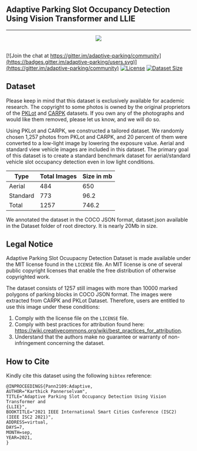 ## Adaptive Parking Slot Occupancy Detection Using Vision Transformer and LLIE
-----------------
<div align="center">
  <img src="assets/carpark.png"><br><br>
</div>


[![Join the chat at https://gitter.im/adaptive-parking/community](https://badges.gitter.im/adaptive-parking/users.svg)](https://gitter.im/adaptive-parking/community) [![License](https://img.shields.io/badge/License-MIT-blue.svg)](https://raw.githubusercontent.com/karthickai/adaptive-parking/master/LICENSE) [![Dataset Size](https://img.shields.io/github/repo-size/karthickai/adaptive-parking)](https://github.com/karthickai/adaptive-parking/tree/master/Dataset)


## Dataset

Please keep in mind that this dataset is exclusively available for academic research. The copyright to some photos is owned by the original proprietors of the [PKLot](https://web.inf.ufpr.br/vri/databases/parking-lot-database/) and [CARPK](https://lafi.github.io/LPN/) datasets. If you own any of the photographs and would like them removed, please let us know, and we will do so.


Using PKLot and CARPK, we constructed a tailored dataset. We randomly chosen 1,257 photos from PKLot and CARPK, and 20 percent of them were converted to a low-light image by lowering the exposure value. Aerial and standard view vehicle images are included in this dataset. The primary goal of this dataset is to create a standard benchmark dataset for aerial/standard vehicle slot occupancy detection even in low light conditions.

|    Type       | Total Images| Size in mb   |
| ------------- | ----------- | ------------ |
| Aerial        | 484         | 650          |
| Standard      | 773         | 96.2         |
| Total         | 1257        | 746.2        |    

We annotated the dataset in the COCO JSON format, dataset.json available in the Dataset folder of root directory. It is nearly 20Mb in size. 

## Legal Notice

Adaptive Parking Slot Ocuupacny Detection Dataset is made available under the MIT license found in the ``LICENSE`` file. An MIT license is one of several public copyright licenses that enable the free distribution of otherwise copyrighted work.

The dataset consists of 1257 still images with more than 10000 marked polygons of parking blocks in COCO JSON format. The images were extracted from CARPK and PKLot Dataset. Therefore, users are entitled to use this image under these conditions:

1. Comply with the license file on the ``LICENSE`` file.
2. Comply with best practices for attribution found here: https://wiki.creativecommons.org/wiki/best_practices_for_attribution.
3. Understand that the authors make no guarantee or warranty of non-infringement concerning the dataset.

## How to Cite

Kindly cite this dataset using the following ``bibtex`` reference:

```
@INPROCEEDINGS{Pann2109:Adaptive,
AUTHOR="Karthick Pannerselvam",
TITLE="Adaptive Parking Slot Occupancy Detection Using Vision Transformer and
{LLIE}",
BOOKTITLE="2021 IEEE International Smart Cities Conference (ISC2) (IEEE ISC2 2021)",
ADDRESS=virtual,
DAYS=7,
MONTH=sep,
YEAR=2021,
}
```